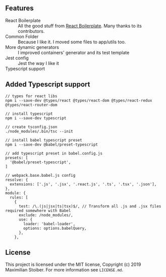 ## Features

<dl>
  <dt>React Boilerplate</dt>
  <dd>All the good stuff from <a href="https://github.com/react-boilerplate/react-boilerplate">React Boilerplate</a>. Many thanks to its contributors.</dd>

  <dt>Common Folder</dt>
  <dd>Because I like it. I moved some files to app/utils too.</dd>

  <dt>More dynamic generators</dt>
  <dd>I improved containers' generator and its test template</dd>

  <dt>Jest config</dt>
  <dd>Jest the way I like it</dd>

  <dt>Typescript support</td>


## Added Typescript support

```
// types for react libs
npm i --save-dev @types/react @types/react-dom @types/react-redux @types/react-router-dom

// install typescript
npm i --save-dev typescript

// create tsconfig.json
./node_modules/.bin/tsc --init

// install babel typescript preset
npm i --save-dev @babel/preset-typescript

// add typescript preset in babel.config.js
presets: [
  '@babel/preset-typescript',
]

// webpack.base.babel.js config
resolve: {
  extensions: ['.js', '.jsx', '.react.js', '.ts', '.tsx', '.json'],
},
module: {
  rules: [
    {
      test: /\.(js|jsx|ts|tsx)$/, // Transform all .js and .jsx files required somewhere with Babel
      exclude: /node_modules/,
      use: {
        loader: 'babel-loader',
        options: options.babelQuery,
      },
    },
```
## License

This project is licensed under the MIT license, Copyright (c) 2019 Maximilian
Stoiber. For more information see `LICENSE.md`.
